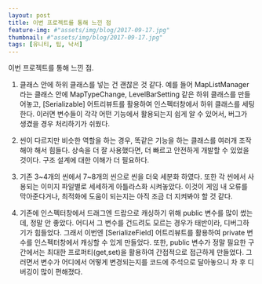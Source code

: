 ```yaml
---
layout: post
title: 이번 프로젝트를 통해 느낀 점
feature-img: #"assets/img/blog/2017-09-17.jpg"
thumbnail: #"assets/img/blog/2017-09-17.jpg"
tags: [유니티, 팁, 낙서]
---
```


이번 프로젝트를 통해 느낀 점.

1. 클래스 안에 하위 클래스를 넣는 건 괜찮은 것 같다. 예를 들어 MapListManager라는 클래스 안에
   MapTypeChange, LevelBarSetting 같은 하위 클래스를 만들어놓고, [Serializable] 어트리뷰트를 활용하여
   인스펙터창에서 하위 클래스를 세팅한다. 이러면 변수들이 각각 어떤 기능에서 활용되는지 쉽게 알 수 있어서,
   버그가 생겼을 경우 처리하기가 쉬웠다.

2. 씬이 다르지만 비슷한 역할을 하는 경우, 똑같은 기능을 하는 클래스를 여러개 조작해야 해서 힘들다.
   상속을 더 잘 사용했다면, 더 빠르고 안전하게 개발할 수 있었을 것이다.
   구조 설계에 대한 이해가 더 필요하다.

3. 기존 3~4개의 씬에서 7~8개의 씬으로 씬을 더욱 세분화 하였다. 또한 각 씬에서 사용되는 이미지 파일별로
   세세하게 아틀라스화 시켜놓았다. 이것이 게임 내 오류를 막아준다거나, 최적화에 도움이 되는지는 아직 조금 더 지켜봐야 할 것 같다.

4. 기존에 인스펙터창에서 드래그엔 드랍으로 캐싱하기 위해 public 변수를 많이 썼는데, 정말 안 좋았다.
   어디서 그 변수를 건드려도 모르는 경우가 태반이라, 디버그하기가 힘들었다.
   그래서 이번엔 [SerializeField] 어트리뷰트를 활용하여 private 변수를 인스펙터창에서 캐싱할 수 있게 만들었다.
   또한, public 변수가 정말 필요한 구간에서는 최대한 프로퍼티(get,set)을 활용하여 간접적으로 접근하게 만들었다.
   그러면서 변수가 어디에서 어떻게 변경되는지를 코드에 주석으로 달아놓으니 차 후 디버깅이 많이 편해졌다.